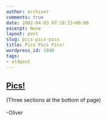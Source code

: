```yaml
---
author: archiver
comments: true
date: 2002-04-03 07:18:11+00:00
excerpt: None
layout: post
slug: pics-pics-pics
title: Pics Pics Pics!
wordpress_id: 1848
tags:
- oldpost
---
```


<h2><a href=http://www.oliverweb.com/pics/college>Pics!</a></h2>(Three sections at the bottom of page)<br /><br />-Oliver